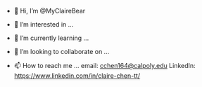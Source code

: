 - 👋 Hi, I’m @MyClaireBear

- 👀 I’m interested in ...

- 🌱 I’m currently learning ... 

- 💞️ I’m looking to collaborate on ...

- 📫 How to reach me ...
      email:      cchen164@calpoly.edu
      LinkedIn:   https://www.linkedin.com/in/claire-chen-tt/ 

<!---
MyClaireBear/MyClaireBear is a ✨ special ✨ repository because its `README.md` (this file) appears on your GitHub profile.
You can click the Preview link to take a look at your changes.
--->
